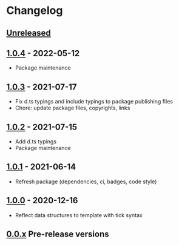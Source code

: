 # Changelog

## [Unreleased][unreleased]

## [1.0.4][] - 2022-05-12

- Package maintenance

## [1.0.3][] - 2021-07-17

- Fix d.ts typings and include typings to package publishing files
- Chore: update package files, copyrights, links

## [1.0.2][] - 2021-07-15

- Add d.ts typings
- Package maintenance

## [1.0.1][] - 2021-06-14

- Refresh package (dependencies, ci, badges, code style)

## [1.0.0][] - 2020-12-16

- Reflect data structures to template with tick syntax

## [0.0.x][] Pre-release versions

[unreleased]: https://github.com/metarhia/tickplate/compare/v1.0.4...HEAD
[1.0.4]: https://github.com/metarhia/tickplate/compare/v1.0.3...v1.0.4
[1.0.3]: https://github.com/metarhia/tickplate/compare/v1.0.2...v1.0.3
[1.0.2]: https://github.com/metarhia/tickplate/compare/v1.0.1...v1.0.2
[1.0.1]: https://github.com/metarhia/tickplate/compare/v1.0.0...v1.0.1
[1.0.0]: https://github.com/metarhia/tickplate/compare/v0.0.x...v1.0.0
[0.0.x]: https://github.com/metarhia/tickplate/releases/tag/v0.0.x
